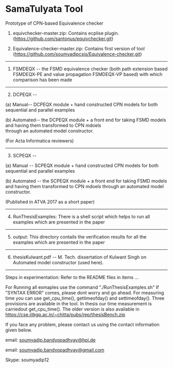 # SamaTulyata Tool
Prototype of CPN-based Equivalence checker


1. equivchecker-master.zip: Contains ecplise plugin.(https://github.com/santonus/equivchecker.git)

2. Equivalence-checker-master.zip: Contains first version of tool (https://github.com/soumyadipcsis/Equivalence-checker.git)

*********************************************************************************************************************************
1. FSMDEQX -- the FSMD equivalence checker (both path extension based FSMDEQX-PE and value propagation FSMDEQX-VP based) 
   with which comparison has been made
***********************************************************************************************************************************
2. DCPEQX -- 

(a) Manual-- DCPEQX module + hand constructed CPN models for both sequential and parallel examples 
   
(b) Automated-- the DCPEQX module + a front end for taking FSMD models and having them transformed to CPN mdoels     
   through an automated model constructor.

(For Acta Informatica reviewers)
************************************************************************************************************************************
3. SCPEQX -- 

(a) Manual -- SCPEQX module + hand constructed CPN models for both sequential and parallel examples 
   
(b) Automated -- the SCPEQX module + a front end for taking FSMD models and having them transformed to CPN mdoels 
   through an automated model constructor.

(Published in ATVA 2017 as a short paper)
************************************************************************************************************************************
4. RunThesisExamples: There is a shell script which helps to run all examples which are presented in the paper
************************************************************************************************************************************
5. output: This directory contails the verification results for all the examples which are presented in the paper
************************************************************************************************************************************
6. thesisKulwant.pdf -- M. Tech. dissertation of Kulwant Singh on Automated model constructor (used here).
************************************************************************************************************************************

Steps in experimentation: Refer to the README files in items ...

For Running all exmaples use the command "./RunThesisExamples.sh" 
If "SYNTAX ERROR" comes, please dont worry and go ahead.
For measuring time you can use get_cpu_time(), gettimeofday() and settimeofday().
Three provisions are available in the tool.
In thesis our time measurement is carriedout get_cpu_time().
The older version is also available in 
https://cse.iitkgp.ac.in/~chitta/pubs/rep/thesisBench.zip

If you face any problem, please contact us using the contact information given below. 

email: soumyadip.bandyopadhyay@hpi.de 
 
email: soumyadip.bandyopadhyay@gmail.com

Skype: soumyadip12
